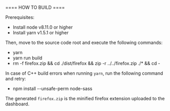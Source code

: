 ==== HOW TO BUILD ====

Prerequisites:

- Install node v8.11.0 or higher
- Install yarn v1.5.1 or higher

Then, move to the source code root and execute the following commands:

- yarn
- yarn run build
- rm -f firefox.zip && cd ./dist/firefox && zip -r ../../firefox.zip ./* 
&& cd -

In case of C++ build errors when running `yarn`, run the following command and retry:
- npm install --unsafe-perm node-sass

The generated `firefox.zip` is the minified firefox extension uploaded 
to the dashboard.

